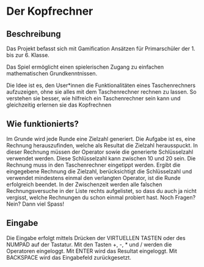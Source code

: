 # Der Kopfrechner

## Beschreibung

Das Projekt befasst sich mit Gamification Ansätzen für Primarschüler der 1. bis zur 6. Klasse. 

Das Spiel ermöglicht einen spielerischen Zugang zu einfachen mathematischen Grundkenntnissen.

Die Idee ist es, den User*innen die Funktionalitäten eines Taschenrechners aufzuzeigen, ohne sie alles mit dem Taschenrechner rechnen zu lassen. So verstehen sie besser, wie hilfreich ein Taschenrechner sein kann und gleichzeitig erlernen sie das Kopfrechnen

## Wie funktionierts?

Im Grunde wird jede Runde eine Zielzahl generiert. Die Aufgabe ist es, eine Rechnung herauszufinden, welche als Resultat die Zielzahl herausspuckt. In dieser Rechnung müssen der Operator sowie die generierte Schlüsselzahl verwendet werden. Diese Schlüsselzahl kann zwischen 10 und 20 sein. Die Rechnung muss in den Taschenrechner eingetippt werden. Ergibt die eingegebene Rechnung die Zielzahl, berücksichtigt die Schlüsselzahl und verwendet mindestens einmal den verlangten Operator, ist die Runde erfolgreich beendet. In der Zwischenzeit werden alle falschen Rechnungsversuche in der Liste rechts aufgelistet, so dass du auch ja nicht vergisst, welche Rechnungen du schon einmal probiert hast. Noch Fragen? Nein? Dann viel Spass!

## Eingabe

Die Eingabe erfolgt mittels Drücken der VIRTUELLEN TASTEN oder des NUMPAD auf der Tastatur.
Mit den Tasten +, -, * und / werden die Operatoren eingeloggt. 
Mit ENTER wird das Resultat eingeloggt.
Mit BACKSPACE wird das Eingabefeld zurückgesetzt. 



